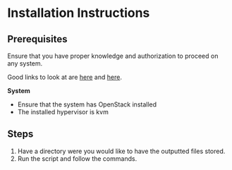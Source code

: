 # Installation Instructions

## Prerequisites

Ensure that you have proper knowledge and authorization to proceed on any system.

Good links to look at are [here](https://help.ubuntu.com/community/KVM/Installation) and [here](https://help.ubuntu.com/community/KVM/CreateGuests).

**System**
* Ensure that the system has OpenStack installed
* The installed hypervisor is kvm

## Steps

1. Have a directory were you would like to have the outputted files stored.
2. Run the script and follow the commands.

